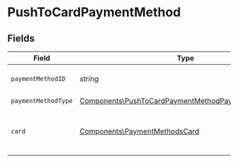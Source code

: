 # PushToCardPaymentMethod


## Fields

| Field                                                                                                                      | Type                                                                                                                       | Required                                                                                                                   | Description                                                                                                                |
| -------------------------------------------------------------------------------------------------------------------------- | -------------------------------------------------------------------------------------------------------------------------- | -------------------------------------------------------------------------------------------------------------------------- | -------------------------------------------------------------------------------------------------------------------------- |
| `paymentMethodID`                                                                                                          | *string*                                                                                                                   | :heavy_check_mark:                                                                                                         | ID of the payment method.                                                                                                  |
| `paymentMethodType`                                                                                                        | [Components\PushToCardPaymentMethodPaymentMethodType](../../Models/Components/PushToCardPaymentMethodPaymentMethodType.md) | :heavy_check_mark:                                                                                                         | N/A                                                                                                                        |
| `card`                                                                                                                     | [Components\PaymentMethodsCard](../../Models/Components/PaymentMethodsCard.md)                                             | :heavy_check_mark:                                                                                                         | A card as contained within a payment method.                                                                               |